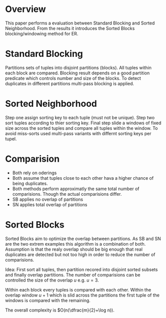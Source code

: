 # Overview

This paper performs a evaluation between Standard Blocking and Sorted
Neighborhood. From the results it introduces the Sorted Blocks
blocking/windowing method for ER.

# Standard Blocking

Partitions sets of tuples into disjoint partitions (blocks). All tuples within
each block are compared. Blocking result depends on a good partition predicate
which controls number and size of the blocks. To detect duplicates in different
partitions multi-pass blocking is applied.

# Sorted Neighborhood

Step one assign sorting key to each tuple (must not be unique). Step two sort
tuples according to thier sorting key. Final step slide a windows of fixed size
across the sorted tuples and compare all tuples within the window. To avoid
miss-sorts used multi-pass variants with differnt sorting keys per tupel.

# Comparision

* Both rely on oderings
* Both assume that tuples close to each other hava a higher chance of being
  duplicates.
* Both methods perform approximatly the same total number of comparisions.
  Though the actual comparisions differ.
* SB applies no overlap of partitions
* SN applies total overlap of partitions

# Sorted Blocks

Sorted Blocks aim to optimize the overlap between partitions. As SB and SN are
the two extrem examples this algorithm is a combination of both. Assumption is
that the realy overlap should be big enough that real duplicates are detected
but not too high in order to reduce the number of comparisions.

Idea: First sort all tuples, then partition recored into disjoint sorted subsets
and finally overlap partitions. The number of comparisions can be controlled the
size of the overlap $u$ e.g. $u=3$.

Within each block every tuples is compared with each other. Within the overlap
window $u+1$ which is slid across the partitions the first tuple of the windows
is compared with the remaining.

The overall complexity is $O(n(\dfrac{m}{2}+\log n)).
